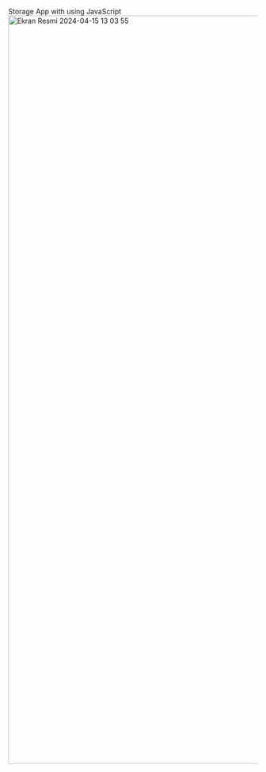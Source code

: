 Storage App with using JavaScript
<img width="1512" alt="Ekran Resmi 2024-04-15 13 03 55" src="https://github.com/doguhanerbil/Storage-calculator/assets/110668679/d929035a-2901-41d3-9404-b65ec4293f4d">
